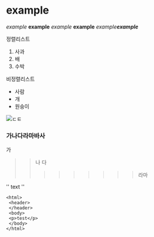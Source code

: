 # example
*example*
**example**
_example_
__example__
*example**example***

정렬리스트

1. 사과
2. 배
3. 수박

비정렬리스트

* 사람
* 개
* 원숭이

![ㄷㅌ](http://ctgby.com/wp-content/uploads/2013/10/cc5e04ceec077ac747c07fee430924b2.jpg)


### 가나다라마바사
 가
 >> 나
 >>다
 >>>>>>>>>라마


'<html>'
text
'</html>'




~~~
<html>
 <header>
 </header>
 <body>
 <p>test</p>
 </body>
</html>
~~~




